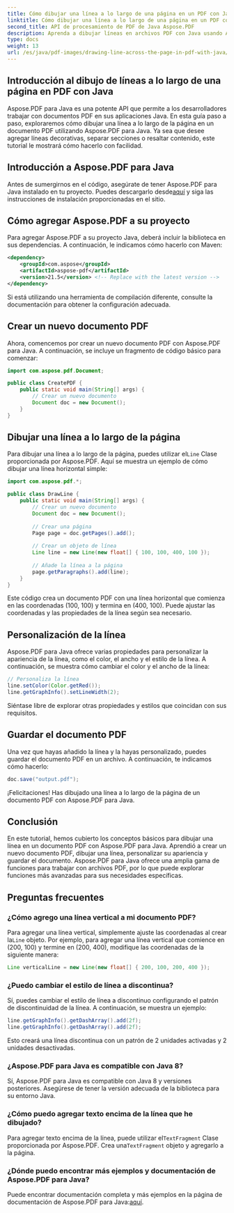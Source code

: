```yaml
---
title: Cómo dibujar una línea a lo largo de una página en un PDF con Java
linktitle: Cómo dibujar una línea a lo largo de una página en un PDF con Java
second_title: API de procesamiento de PDF de Java Aspose.PDF
description: Aprenda a dibujar líneas en archivos PDF con Java usando Aspose.PDF para Java. Guía paso a paso con código fuente para dibujar líneas en PDF.
type: docs
weight: 13
url: /es/java/pdf-images/drawing-line-across-the-page-in-pdf-with-java/
---
```


## Introducción al dibujo de líneas a lo largo de una página en PDF con Java

Aspose.PDF para Java es una potente API que permite a los desarrolladores trabajar con documentos PDF en sus aplicaciones Java. En esta guía paso a paso, exploraremos cómo dibujar una línea a lo largo de la página en un documento PDF utilizando Aspose.PDF para Java. Ya sea que desee agregar líneas decorativas, separar secciones o resaltar contenido, este tutorial le mostrará cómo hacerlo con facilidad.

## Introducción a Aspose.PDF para Java

Antes de sumergirnos en el código, asegúrate de tener Aspose.PDF para Java instalado en tu proyecto. Puedes descargarlo desde[aquí](https://releases.aspose.com/pdf/java/) y siga las instrucciones de instalación proporcionadas en el sitio.

## Cómo agregar Aspose.PDF a su proyecto

Para agregar Aspose.PDF a su proyecto Java, deberá incluir la biblioteca en sus dependencias. A continuación, le indicamos cómo hacerlo con Maven:

```xml
<dependency>
    <groupId>com.aspose</groupId>
    <artifactId>aspose-pdf</artifactId>
    <version>21.5</version> <!-- Replace with the latest version -->
</dependency>
```

Si está utilizando una herramienta de compilación diferente, consulte la documentación para obtener la configuración adecuada.

## Crear un nuevo documento PDF

Ahora, comencemos por crear un nuevo documento PDF con Aspose.PDF para Java. A continuación, se incluye un fragmento de código básico para comenzar:

```java
import com.aspose.pdf.Document;

public class CreatePDF {
    public static void main(String[] args) {
        // Crear un nuevo documento
        Document doc = new Document();
    }
}
```

## Dibujar una línea a lo largo de la página

 Para dibujar una línea a lo largo de la página, puedes utilizar el`Line` Clase proporcionada por Aspose.PDF. Aquí se muestra un ejemplo de cómo dibujar una línea horizontal simple:

```java
import com.aspose.pdf.*;

public class DrawLine {
    public static void main(String[] args) {
        // Crear un nuevo documento
        Document doc = new Document();
        
        // Crear una página
        Page page = doc.getPages().add();
        
        // Crear un objeto de línea
        Line line = new Line(new float[] { 100, 100, 400, 100 });
        
        // Añade la línea a la página
        page.getParagraphs().add(line);
    }
}
```

Este código crea un documento PDF con una línea horizontal que comienza en las coordenadas (100, 100) y termina en (400, 100). Puede ajustar las coordenadas y las propiedades de la línea según sea necesario.

## Personalización de la línea

Aspose.PDF para Java ofrece varias propiedades para personalizar la apariencia de la línea, como el color, el ancho y el estilo de la línea. A continuación, se muestra cómo cambiar el color y el ancho de la línea:

```java
// Personaliza la línea
line.setColor(Color.getRed());
line.getGraphInfo().setLineWidth(2);
```

Siéntase libre de explorar otras propiedades y estilos que coincidan con sus requisitos.

## Guardar el documento PDF

Una vez que hayas añadido la línea y la hayas personalizado, puedes guardar el documento PDF en un archivo. A continuación, te indicamos cómo hacerlo:

```java
doc.save("output.pdf");
```

¡Felicitaciones! Has dibujado una línea a lo largo de la página de un documento PDF con Aspose.PDF para Java.

## Conclusión

En este tutorial, hemos cubierto los conceptos básicos para dibujar una línea en un documento PDF con Aspose.PDF para Java. Aprendió a crear un nuevo documento PDF, dibujar una línea, personalizar su apariencia y guardar el documento. Aspose.PDF para Java ofrece una amplia gama de funciones para trabajar con archivos PDF, por lo que puede explorar funciones más avanzadas para sus necesidades específicas.

## Preguntas frecuentes

### ¿Cómo agrego una línea vertical a mi documento PDF?

Para agregar una línea vertical, simplemente ajuste las coordenadas al crear la`Line` objeto. Por ejemplo, para agregar una línea vertical que comience en (200, 100) y termine en (200, 400), modifique las coordenadas de la siguiente manera:

```java
Line verticalLine = new Line(new float[] { 200, 100, 200, 400 });
```

### ¿Puedo cambiar el estilo de línea a discontinua?

Sí, puedes cambiar el estilo de línea a discontinuo configurando el patrón de discontinuidad de la línea. A continuación, se muestra un ejemplo:

```java
line.getGraphInfo().getDashArray().add(2f);
line.getGraphInfo().getDashArray().add(2f);
```

Esto creará una línea discontinua con un patrón de 2 unidades activadas y 2 unidades desactivadas.

### ¿Aspose.PDF para Java es compatible con Java 8?

Sí, Aspose.PDF para Java es compatible con Java 8 y versiones posteriores. Asegúrese de tener la versión adecuada de la biblioteca para su entorno Java.

### ¿Cómo puedo agregar texto encima de la línea que he dibujado?

 Para agregar texto encima de la línea, puede utilizar el`TextFragment` Clase proporcionada por Aspose.PDF. Crea una`TextFragment` objeto y agregarlo a la página.

### ¿Dónde puedo encontrar más ejemplos y documentación de Aspose.PDF para Java?

 Puede encontrar documentación completa y más ejemplos en la página de documentación de Aspose.PDF para Java:[aquí](https://reference.aspose.com/pdf/java/).